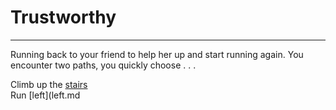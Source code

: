 # Trustworthy

---

Running back to your friend to help her up and start running again. You encounter two paths, you quickly choose . . . 

Climb up the [stairs](stairs.md)  
Run [left](left.md